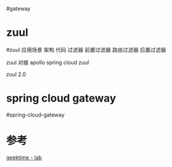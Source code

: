 
#gateway

# zuul
#zuul
应用场景
架构
代码
过滤器
前置过滤器
路由过滤器
后置过滤器

zuul 对接 apollo
spring cloud zuul

zuul 2.0


# spring cloud gateway
#spring-cloud-gateway


# 参考

[geektime - lab]([https://gitee.com/geektime-geekbang/zuul_lab](https://gitee.com/geektime-geekbang/zuul_lab))